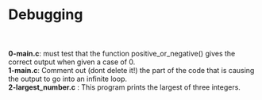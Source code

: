 # Debugging<br/><br/>

**0-main.c**: must test that the function positive_or_negative() gives
the correct output when given a case of 0.<br/>
**1-main.c**: Comment out (dont delete it!) the part of the code that
is causing the output to go into an infinite loop.<br/>
**2-largest_number.c** : This program prints the largest of three integers.<br/>